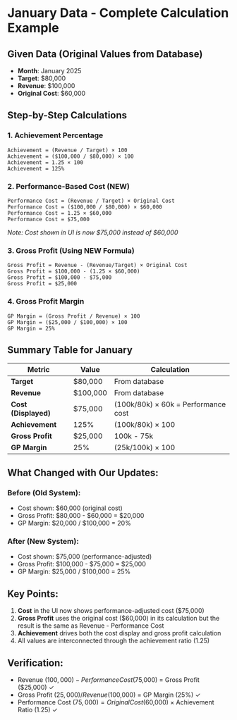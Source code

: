 # January Data - Complete Calculation Example

## Given Data (Original Values from Database)
- **Month**: January 2025
- **Target**: $80,000
- **Revenue**: $100,000  
- **Original Cost**: $60,000

## Step-by-Step Calculations

### 1. Achievement Percentage
```
Achievement = (Revenue / Target) × 100
Achievement = ($100,000 / $80,000) × 100
Achievement = 1.25 × 100
Achievement = 125%
```

### 2. Performance-Based Cost (NEW)
```
Performance Cost = (Revenue / Target) × Original Cost
Performance Cost = ($100,000 / $80,000) × $60,000
Performance Cost = 1.25 × $60,000
Performance Cost = $75,000
```
*Note: Cost shown in UI is now $75,000 instead of $60,000*

### 3. Gross Profit (Using NEW Formula)
```
Gross Profit = Revenue - (Revenue/Target) × Original Cost
Gross Profit = $100,000 - (1.25 × $60,000)
Gross Profit = $100,000 - $75,000
Gross Profit = $25,000
```

### 4. Gross Profit Margin
```
GP Margin = (Gross Profit / Revenue) × 100
GP Margin = ($25,000 / $100,000) × 100
GP Margin = 25%
```

## Summary Table for January

| Metric | Value | Calculation |
|--------|-------|-------------|
| **Target** | $80,000 | From database |
| **Revenue** | $100,000 | From database |
| **Cost (Displayed)** | $75,000 | (100k/80k) × 60k = Performance cost |
| **Achievement** | 125% | (100k/80k) × 100 |
| **Gross Profit** | $25,000 | 100k - 75k |
| **GP Margin** | 25% | (25k/100k) × 100 |

## What Changed with Our Updates:

### Before (Old System):
- Cost shown: $60,000 (original cost)
- Gross Profit: $80,000 - $60,000 = $20,000
- GP Margin: $20,000 / $100,000 = 20%

### After (New System):
- Cost shown: $75,000 (performance-adjusted)
- Gross Profit: $100,000 - $75,000 = $25,000
- GP Margin: $25,000 / $100,000 = 25%

## Key Points:
1. **Cost** in the UI now shows performance-adjusted cost ($75,000)
2. **Gross Profit** uses the original cost ($60,000) in its calculation but the result is the same as Revenue - Performance Cost
3. **Achievement** drives both the cost display and gross profit calculation
4. All values are interconnected through the achievement ratio (1.25)

## Verification:
- Revenue ($100,000) - Performance Cost ($75,000) = Gross Profit ($25,000) ✓
- Gross Profit ($25,000) / Revenue ($100,000) = GP Margin (25%) ✓
- Performance Cost ($75,000) = Original Cost ($60,000) × Achievement Ratio (1.25) ✓